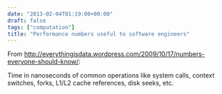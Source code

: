 ```yaml
---
date: "2013-02-04T01:19:00+00:00"
draft: false
tags: ["computation"]
title: "Performance numbers useful to software engineers"
---
```

From http://everythingisdata.wordpress.com/2009/10/17/numbers-everyone-should-know/:

Time in nanoseconds of common operations like system calls, context switches, forks, L1/L2 cache references, disk seeks, etc.

